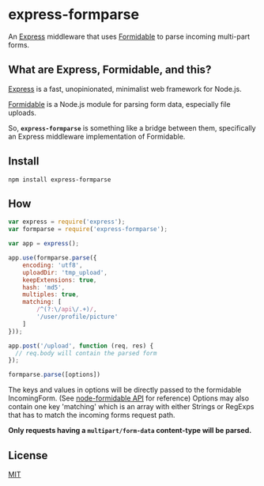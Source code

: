 # express-formparse
An [Express](http://expressjs.com) middleware that uses [Formidable](https://github.com/felixge/node-formidable) to parse incoming multi-part forms.

## What are Express, Formidable, and this?

[Express](http://expressjs.com) is a fast, unopinionated, minimalist web
framework for Node.js.

[Formidable](https://github.com/felixge/node-formidable) is a Node.js module
for parsing form data, especially file uploads.

So, **`express-formparse`** is something like a bridge between them,
specifically an Express middleware implementation of Formidable.

## Install

```
npm install express-formparse
```

## How

```js
var express = require('express');
var formparse = require('express-formparse');

var app = express();

app.use(formparse.parse({
    encoding: 'utf8',
    uploadDir: 'tmp_upload',
    keepExtensions: true,
    hash: 'md5',
    multiples: true,
    matching: [
        /^(?:\/api\/.+)/,
        '/user/profile/picture'
    ]
}));

app.post('/upload', function (req, res) {
  // req.body will contain the parsed form
});
```

```js
formparse.parse([options])
```
The keys and values in options will be directly passed to the formidable IncomingForm. (See [node-formidable API](https://github.com/felixge/node-formidable#api) for reference) Options may also contain one key 'matching' which is an array with either Strings or RegExps that has to match the incoming forms request path.


**Only requests having a `multipart/form-data` content-type will be parsed.**

## License

[MIT](LICENSE)
